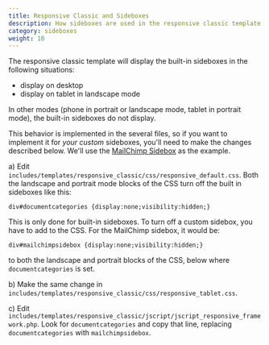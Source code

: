 ```yaml
---
title: Responsive Classic and Sideboxes 
description: How sideboxes are used in the responsive classic template 
category: sideboxes
weight: 10
---
```


The responsive classic template will display the built-in sideboxes in the following situations: 

- display on desktop
- display on tablet in landscape mode 

In other modes (phone in portrait or landscape mode, tablet in portrait mode), the built-in sideboxes do not display. 

This behavior is implemented in the several files, so if you want to implement it for *your custom* sideboxes, you'll need to make the changes described below. We'll use the [MailChimp Sidebox](https://www.zen-cart.com/downloads.php?do=file&id=425) as the example. 


a) Edit `includes/templates/responsive_classic/css/responsive_default.css`.  Both the landscape and portrait mode blocks of the CSS turn off the built in sideboxes like this: 

```
div#documentcategories {display:none;visibility:hidden;}
```

This is only done for built-in sideboxes.  To turn off a custom sidebox, you have to add to the CSS.  For the MailChimp sidebox, it would be: 

```
div#mailchimpsidebox {display:none;visibility:hidden;}
```

to both the landscape and portrait blocks of the CSS, below where `documentcategories` is set.

b) Make the same change in `includes/templates/responsive_classic/css/responsive_tablet.css`.

c) Edit `includes/templates/responsive_classic/jscript/jscript_responsive_framework.php`.  Look for `documentcategories` and copy that line, replacing `documentcategories` with `mailchimpsidebox`.

